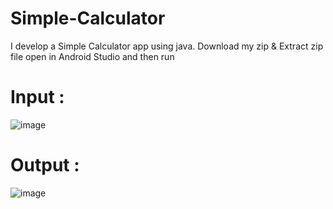 # Simple-Calculator

I develop a Simple Calculator app using java. Download my zip & Extract zip file open in Android Studio and then run

# Input :
![image](https://github.com/VaibhavPaw/Simple-Calculator/assets/141149071/d6cf3def-bdef-48fb-a5c9-ac2b76347b07)

# Output :
![image](https://github.com/VaibhavPaw/Simple-Calculator/assets/141149071/93b85117-18ed-4345-b57e-4fb34552fc91)





